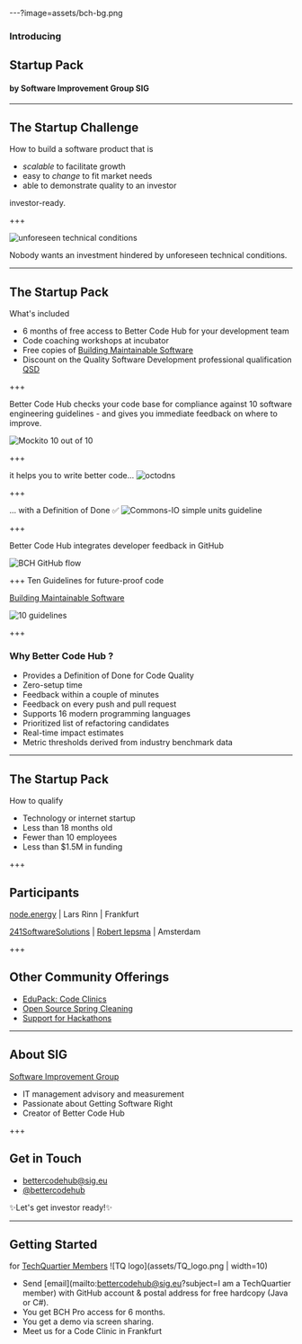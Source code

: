 ---?image=assets/bch-bg.png

### Introducing
## Startup Pack
#### by Software Improvement Group SIG

---

## The Startup Challenge

<span class="primary">How to build a software product that is</span> 

- *scalable* to facilitate growth
- easy to *change* to fit market needs 
- able to demonstrate quality to an investor

<span class="primary">investor-ready.</span>

+++

![unforeseen technical conditions](assets/car-wheels.jpg)

Nobody wants an investment hindered by <span class="primary">unforeseen</span> technical conditions. 


---
<!-- 
.reveal section img {
  border: 0;
  box-shadow: none;
} 
-->  

## The Startup Pack 

<span class="primary">What's included</span>

- 6 months of free access to Better Code Hub for your development team
- Code coaching workshops at incubator
- Free copies of [Building Maintainable Software](https://shop.oreilly.com/product/0636920049159.do)
- Discount on the Quality Software Development professional qualification [QSD](http://comm.peoplecert.org/IBD/QSD)


+++

Better Code Hub checks your code base for <span class="primary">compliance</span> against 10 <span class="primary">software engineering</span> guidelines - and gives you immediate feedback on where to <span class="primary">improve</span>.

![Mockito 10 out of 10](assets/mockito-10-out-of-10.png)


+++

it helps you to <span class="primary">write</span> better code... 
![octodns](assets/octodns.jpg)



+++

... with a Definition of Done ✅
![Commons-IO simple units guideline](assets/commons-io-simple-units-guideline.png)


+++

Better Code Hub integrates <span class="primary">developer feedback</span> in GitHub

![BCH GitHub flow](assets/bch-github-flow.png)


+++
Ten Guidelines for future-proof code

[Building Maintainable Software](https://shop.oreilly.com/product/0636920049159.do)

![10 guidelines](assets/bms-cover.png)

+++

### Why Better Code Hub ?

- Provides a Definition of Done for Code Quality 
- Zero-setup time
- Feedback within a couple of minutes
- Feedback on every push and pull request
- Supports 16 modern programming languages
- Prioritized list of refactoring candidates
- Real-time impact estimates
- Metric thresholds derived from industry benchmark data

---

## The Startup Pack 

<span class="primary">How to qualify</span> 

- Technology or internet startup
- Less than 18 months old
- Fewer than 10 employees
- Less than $1.5M in funding

+++

## Participants

[node.energy](https://node.energy) | Lars Rinn | Frankfurt

[241SoftwareSolutions](https://www.241softwaresolutions.com) | [Robert Iepsma](https://www.linkedin.com/in/robert-iepsma-8237116b) | Amsterdam

+++

## Other Community Offerings

- [EduPack: Code Clinics](https://education.github.community/t/a-proposed-add-on-for-code-quality-in-software-engineering-courses-using-github/9067) 
- [Open Source Spring Cleaning](https://opensourcespringcleaning.github.io/)
- [Support for Hackathons](https://dev.to/jstvssr/how-a-hackathon-appreciates-quality-code)



---
## About SIG
[<span class="primary">Software Improvement Group</span>](https://sig.eu) 

- IT management advisory and measurement
- Passionate about Getting Software Right
- Creator of Better Code Hub

+++

## Get in Touch

- <bettercodehub@sig.eu>
- [@bettercodehub](https://twitter.com/bettercodehub)

✨<span class="primary">Let's get investor ready!</span>✨

---

## Getting Started 

for [TechQuartier Members](https://techquartier.com/membership/) 
![TQ logo](assets/TQ_logo.png | width=10)

- Send [email](mailto:bettercodehub@sig.eu?subject=I am a TechQuartier member) with GitHub account & postal address for free hardcopy (Java or C#).
- You get BCH Pro access for <span class="primary">6</span> months.
- You get a demo via screen sharing.
- Meet us for a Code Clinic in <span class="primary">Frankfurt</span> 


